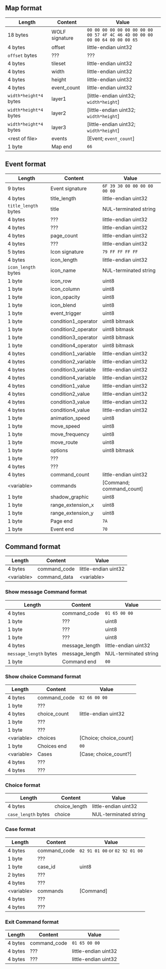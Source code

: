 ## Map format

| Length                 | Content        | Value                                                                        |
|------------------------|----------------|------------------------------------------------------------------------------|
| 18 bytes               | WOLF signature | `00 00 00 00 00 00 00 00 00 00 57 4F 4C 46 4D 00 00 00 00 00 64 00 00 00 65` |
| 4 bytes                | offset         | little-endian uint32                                                         |
| `offset` bytes         | ???            | ???                                                                          |
| 4 bytes                | tileset        | little-endian uint32                                                         |
| 4 bytes                | width          | little-endian uint32                                                         |
| 4 bytes                | height         | little-endian uint32                                                         |
| 4 bytes                | event_count    | little-endian uint32                                                         |
| `width*height*4` bytes | layer1         | [little-endian uint32; `width*height`]                                       |
| `width*height*4` bytes | layer2         | [little-endian uint32; `width*height`]                                       |
| `width*height*4` bytes | layer3         | [little-endian uint32; `width*height`]                                       |
| \<rest of file>        | events         | [Event; `event_count`]                                                       |
| 1 byte                 | Map end        | `66`                                                                         |


## Event format

| Length               | Content             | Value                        |
|----------------------|---------------------|------------------------------|
| 9 bytes              | Event signature     | `6F 39 30 00 00 00 00 00 00` |
| 4 bytes              | title_length        | little-endian uint32         |
| `title_length` bytes | title               | NUL-terminated string        |
| 4 bytes              | ???                 | little-endian uint32         |
| 4 bytes              | ???                 | little-endian uint32         |
| 4 bytes              | page_count          | little-endian uint32         |
| 4 bytes              | ???                 | little-endian uint32         |
| 5 bytes              | Icon signature      | `79 FF FF FF FF`             |
| 4 bytes              | icon_length         | little-endian uint32         |
| `icon_length` bytes  | icon_name           | NUL-terminated string        |
| 1 byte               | icon_row            | uint8                        |
| 1 byte               | icon_column         | uint8                        |
| 1 byte               | icon_opacity        | uint8                        |
| 1 byte               | icon_blend          | uint8                        |
| 1 byte               | event_trigger       | uint8                        |
| 1 byte               | condition1_operator | uint8 bitmask                |
| 1 byte               | condition2_operator | uint8 bitmask                |
| 1 byte               | condition3_operator | uint8 bitmask                |
| 1 byte               | condition4_operator | uint8 bitmask                |
| 4 bytes              | condition1_variable | little-endian uint32         |
| 4 bytes              | condition2_variable | little-endian uint32         |
| 4 bytes              | condition3_variable | little-endian uint32         |
| 4 bytes              | condition4_variable | little-endian uint32         |
| 4 bytes              | condition1_value    | little-endian uint32         |
| 4 bytes              | condition2_value    | little-endian uint32         |
| 4 bytes              | condition3_value    | little-endian uint32         |
| 4 bytes              | condition4_value    | little-endian uint32         |
| 1 byte               | animation_speed     | uint8                        |
| 1 byte               | move_speed          | uint8                        |
| 1 byte               | move_frequency      | uint8                        |
| 1 byte               | move_route          | uint8                        |
| 1 byte               | options             | uint8 bitmask                |
| 1 byte               | ???                 |                              |
| 4 bytes              | ???                 |                              |
| 4 bytes              | command_count       | little-endian uint32         |
| \<variable>          | commands            | [Command; command_count]     |
| 1 byte               | shadow_graphic      | uint8                        |
| 1 byte               | range_extension_x   | uint8                        |
| 1 byte               | range_extension_y   | uint8                        |
| 1 byte               | Page end            | `7A`                         |
| 1 byte               | Event end           | `70`                         |

## Command format
| Length      | Content      | Value                |
|-------------|--------------|----------------------|
| 4 bytes     | command_code | little-endian uint32 |
| \<variable> | command_data | \<variable>          |

### Show message Command format

| Length                 | Content        | Value                 |
|------------------------|----------------|-----------------------|
| 4 bytes                | command_code   | `01 65 00 00`         |
| 1 byte                 | ???            | uint8                 |
| 1 byte                 | ???            | uint8                 |
| 1 byte                 | ???            | uint8                 |
| 4 bytes                | message_length | little-endian uint32  |
| `message_length` bytes | message_length | NUL-terminated string |
| 1 byte                 | Command end    | `00`                  |

### Show choice Command format
| Length      | Content      | Value                  |
|-------------|--------------|------------------------|
| 4 bytes     | command_code | `02 66 00 00`          |
| 1 byte      | ???          |                        |
| 4 bytes     | choice_count | little-endian uint32   |
| 1 byte      | ???          |                        |
| 1 byte      | ???          |                        |
| \<variable> | choices      | [Choice; choice_count] |
| 1 byte      | Choices end  | `00`                   |
| \<variable> | Cases        | [Case; choice_count?]  |
| 4 bytes     | ???          |                        |
| 4 bytes     | ???          |                        |

### Choice format
| Length              | Content       | Value                 |
|---------------------|---------------|-----------------------|
| 4 bytes             | choice_length | little-endian uint32  |
| `case_length` bytes | choice        | NUL-terminated string |

### Case format
| Length      | Content      | Value                          |
|-------------|--------------|--------------------------------|
| 4 bytes     | command_code | `02 91 01 00` or `02 92 01 00` |
| 1 byte      | ???          |                                |
| 1 byte      | case_id      | uint8                          |
| 2 bytes     | ???          |                                |
| 4 bytes     | ???          |                                |
| \<variable> | commands     | [Command]                      |
| 4 bytes     | ???          |                                |
| 4 bytes     | ???          |                                |

### Exit Command format
| Length  | Content      | Value                 |
|---------|--------------|-----------------------|
| 4 bytes | command_code | `01 65 00 00`         |
| 4 bytes | ???          | little-endian uint32  |
| 4 bytes | ???          | little-endian uint32  |
